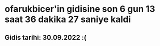 # ofarukbicer'in gidisine son 6 gun 13 saat 36 dakika 27 saniye kaldi

## Gidis tarihi: 30.09.2022 :(